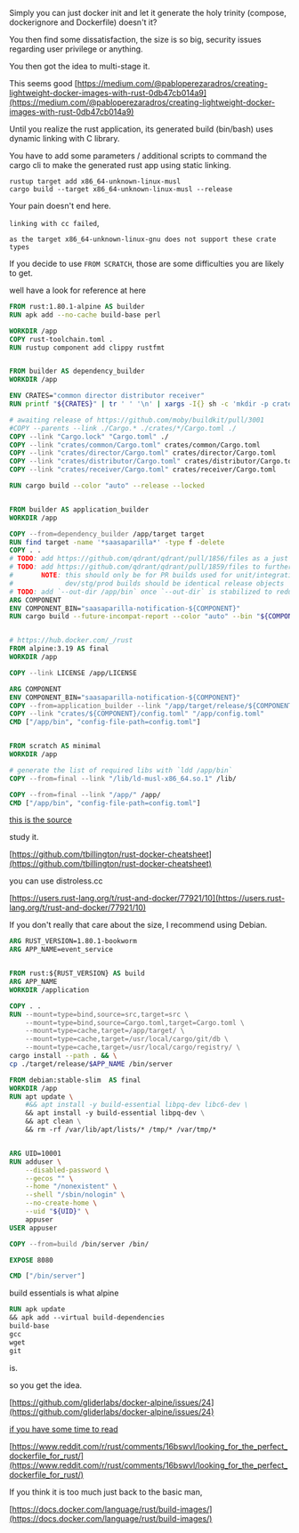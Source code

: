 Simply you can just docker init and let it generate the holy trinity (compose, dockerignore and Dockerfile) doesn't it?  

You then find some dissatisfaction, the size is so big, security issues regarding user privilege or anything.  

You then got the idea to multi-stage it.  

This seems good [https://medium.com/@pabloperezaradros/creating-lightweight-docker-images-with-rust-0db47cb014a9](https://medium.com/@pabloperezaradros/creating-lightweight-docker-images-with-rust-0db47cb014a9)

Until you realize the rust application, its generated build (bin/bash) uses dynamic linking with C library.   

You have to add some parameters / additional scripts to command the cargo cli to make the generated rust app using static linking.  

`rustup target add x86_64-unknown-linux-musl`  
`cargo build --target x86_64-unknown-linux-musl --release`  

Your pain doesn't end here.  

`linking with cc failed`,  

`as the target x86_64-unknown-linux-gnu does not support these crate types`  

If you decide to use `FROM SCRATCH`, those are some difficulties you are likely to get.  


well have a look for reference at here  

```Dockerfile
FROM rust:1.80.1-alpine AS builder
RUN apk add --no-cache build-base perl

WORKDIR /app
COPY rust-toolchain.toml .
RUN rustup component add clippy rustfmt


FROM builder AS dependency_builder
WORKDIR /app

ENV CRATES="common director distributor receiver"
RUN printf "${CRATES}" | tr ' ' '\n' | xargs -I{} sh -c 'mkdir -p crates/{}/src && echo "fn main() { }" > crates/{}/src/main.rs && touch crates/{}/src/lib.rs'

# awaiting release of https://github.com/moby/buildkit/pull/3001
#COPY --parents --link ./Cargo.* ./crates/*/Cargo.toml ./
COPY --link "Cargo.lock" "Cargo.toml" ./
COPY --link "crates/common/Cargo.toml" crates/common/Cargo.toml
COPY --link "crates/director/Cargo.toml" crates/director/Cargo.toml
COPY --link "crates/distributor/Cargo.toml" crates/distributor/Cargo.toml
COPY --link "crates/receiver/Cargo.toml" crates/receiver/Cargo.toml

RUN cargo build --color "auto" --release --locked


FROM builder AS application_builder
WORKDIR /app

COPY --from=dependency_builder /app/target target
RUN find target -name '*saasaparilla*' -type f -delete
COPY . .
# TODO: add https://github.com/qdrant/qdrant/pull/1856/files as a just script to increase speed of multistage build
# TODO: add https://github.com/qdrant/qdrant/pull/1859/files to further increase speed of multistage builds
#       NOTE: this should only be for PR builds used for unit/integration testing
#             dev/stg/prod builds should be identical release objects
# TODO: add `--out-dir /app/bin` once `--out-dir` is stabilized to reduce size of multistage build
ARG COMPONENT
ENV COMPONENT_BIN="saasaparilla-notification-${COMPONENT}"
RUN cargo build --future-incompat-report --color "auto" --bin "${COMPONENT_BIN}" --release --locked


# https://hub.docker.com/_/rust
FROM alpine:3.19 AS final
WORKDIR /app

COPY --link LICENSE /app/LICENSE

ARG COMPONENT
ENV COMPONENT_BIN="saasaparilla-notification-${COMPONENT}"
COPY --from=application_builder --link "/app/target/release/${COMPONENT_BIN}" "/app/bin"
COPY --link "crates/${COMPONENT}/config.toml" "/app/config.toml"
CMD ["/app/bin", "config-file-path=config.toml"]


FROM scratch AS minimal
WORKDIR /app

# generate the list of required libs with `ldd /app/bin`
COPY --from=final --link "/lib/ld-musl-x86_64.so.1" /lib/

COPY --from=final --link "/app/" /app/
CMD ["/app/bin", "config-file-path=config.toml"]

```

[this is the source](https://github.com/SaaSaparilla/saasaparilla.notification/blob/master/docker/Dockerfile)  

study it.  

[https://github.com/tbillington/rust-docker-cheatsheet](https://github.com/tbillington/rust-docker-cheatsheet)  

you can use distroless.cc  

[https://users.rust-lang.org/t/rust-and-docker/77921/10](https://users.rust-lang.org/t/rust-and-docker/77921/10)  




If you don't really that care about the size, I recommend using Debian. 

```Dockerfile
ARG RUST_VERSION=1.80.1-bookworm
ARG APP_NAME=event_service


FROM rust:${RUST_VERSION} AS build
ARG APP_NAME
WORKDIR /application

COPY . .
RUN --mount=type=bind,source=src,target=src \
    --mount=type=bind,source=Cargo.toml,target=Cargo.toml \
    --mount=type=cache,target=/app/target/ \
    --mount=type=cache,target=/usr/local/cargo/git/db \
    --mount=type=cache,target=/usr/local/cargo/registry/ \
cargo install --path . && \
cp ./target/release/$APP_NAME /bin/server

FROM debian:stable-slim  AS final
WORKDIR /app
RUN apt update \
    #&& apt install -y build-essential libpq-dev libc6-dev \
    && apt install -y build-essential libpq-dev \
    && apt clean \
    && rm -rf /var/lib/apt/lists/* /tmp/* /var/tmp/*


ARG UID=10001
RUN adduser \
    --disabled-password \
    --gecos "" \
    --home "/nonexistent" \
    --shell "/sbin/nologin" \
    --no-create-home \
    --uid "${UID}" \
    appuser
USER appuser

COPY --from=build /bin/server /bin/

EXPOSE 8080

CMD ["/bin/server"]

```

build essentials is what alpine 

```Dockerfile
RUN apk update
&& apk add --virtual build-dependencies
build-base
gcc
wget
git
```

is. 

so you get the idea.  

[https://github.com/gliderlabs/docker-alpine/issues/24](https://github.com/gliderlabs/docker-alpine/issues/24)  

[if you have some time to read](https://www.reddit.com/r/rust/comments/1bviuyg/a_practical_guide_to_containerize_rust/)

[https://www.reddit.com/r/rust/comments/16bswvl/looking_for_the_perfect_dockerfile_for_rust/](https://www.reddit.com/r/rust/comments/16bswvl/looking_for_the_perfect_dockerfile_for_rust/)  

If you think it is too much just back to the basic man,  

[https://docs.docker.com/language/rust/build-images/](https://docs.docker.com/language/rust/build-images/)  


